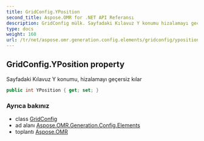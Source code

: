 ```yaml
---
title: GridConfig.YPosition
second_title: Aspose.OMR for .NET API Referansı
description: GridConfig mülk. Sayfadaki Kılavuz Y konumu hizalamayı geçersiz kılar
type: docs
weight: 160
url: /tr/net/aspose.omr.generation.config.elements/gridconfig/yposition/
---
```

## GridConfig.YPosition property

Sayfadaki Kılavuz Y konumu, hizalamayı geçersiz kılar

```csharp
public int YPosition { get; set; }
```

### Ayrıca bakınız

* class [GridConfig](../)
* ad alanı [Aspose.OMR.Generation.Config.Elements](../../gridconfig/)
* toplantı [Aspose.OMR](../../../)


